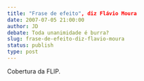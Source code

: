 ```yaml
---
title: "Frase de efeito", diz Flávio Moura  
date: 2007-07-05 21:00:00
author: JD
debate: Toda unanimidade é burra?
slug: frase-de-efeito-diz-flavio-moura
status: publish 
type: post
---
```


  
Cobertura da FLIP.
